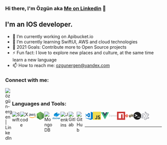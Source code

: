 ### Hi there, I'm Özgün aka [Me on Linkedin][linkedin] 👋
## I'm an IOS developer.


- 🔭 I’m currently working on Apibucket.io
- 🌱 I’m currently learning SwiftUI, AWS and cloud technologies
- 🥅 2021 Goals: Contribute more to Open Source projects
- ⚡ Fun fact: I love to explore new places and culture, at the same time learn a new language
- 📫 How to reach me: ozgunergen@yandex.com

### Connect with me:

[<img align="left" alt="özgün-ergen | LinkedIn" width="22px" src="https://img.icons8.com/color/48/000000/linkedin.png" />][linkedin]

<br />


### Languages and Tools:

[<img align="left" alt="Swift" width="26px" src="https://img.icons8.com/fluent/48/000000/swift.png" />][github]
[<img align="left" alt="Xcode" width="26px" src="https://img.icons8.com/color/48/000000/xcode.png" />][github]
[<img align="left" alt="Aws" width="26px" src="https://raw.githubusercontent.com/github/explore/fbceb94436312b6dacde68d122a5b9c7d11f9524/topics/aws/aws.png" />][github]
[<img align="left" alt="Node.js" width="26px" src="https://raw.githubusercontent.com/github/explore/80688e429a7d4ef2fca1e82350fe8e3517d3494d/topics/nodejs/nodejs.png" />][github]
[<img align="left" alt="MongoDB" width="26px" src="https://img.icons8.com/color/48/000000/mongodb.png" />][github]
[<img align="left" alt="Docker" width="26px" src="https://raw.githubusercontent.com/github/explore/80688e429a7d4ef2fca1e82350fe8e3517d3494d/topics/docker/docker.png" />][github]
<img align="left" alt="Jenkins" width="26px" src="https://img.icons8.com/color/48/000000/jenkins.png"/>
[<img align="left" alt="Gitlab" width="26px" src="https://img.icons8.com/color/48/000000/gitlab.png"/>][github]
[<img align="left" alt="GitHub" width="26px" src="https://img.icons8.com/bubbles/50/000000/github.png" />][github]
[<img align="left" alt="Visual Studio Code" width="26px" src="https://raw.githubusercontent.com/github/explore/80688e429a7d4ef2fca1e82350fe8e3517d3494d/topics/visual-studio-code/visual-studio-code.png" />][github]
[<img align="left" alt="JavaScript" width="26px" src="https://raw.githubusercontent.com/github/explore/80688e429a7d4ef2fca1e82350fe8e3517d3494d/topics/javascript/javascript.png" />][github]
[<img align="left" alt="Vue" width="26px" src="https://raw.githubusercontent.com/github/explore/80688e429a7d4ef2fca1e82350fe8e3517d3494d/topics/vue/vue.png" />][github]
[<img align="left" alt="Express" width="26px" src="https://raw.githubusercontent.com/github/explore/80688e429a7d4ef2fca1e82350fe8e3517d3494d/topics/express/express.png" />][github]
[<img align="left" alt="Npm" width="26px" src="https://raw.githubusercontent.com/github/explore/80688e429a7d4ef2fca1e82350fe8e3517d3494d/topics/npm/npm.png" />][github]
[<img align="left" alt="Git" width="26px" src="https://raw.githubusercontent.com/github/explore/80688e429a7d4ef2fca1e82350fe8e3517d3494d/topics/git/git.png" />][github]
[<img align="left" alt="Terminal" width="26px" src="https://raw.githubusercontent.com/github/explore/80688e429a7d4ef2fca1e82350fe8e3517d3494d/topics/terminal/terminal.png" />][github]
[<img align="left" alt="Electron" width="26px" src="https://raw.githubusercontent.com/github/explore/80688e429a7d4ef2fca1e82350fe8e3517d3494d/topics/electron/electron.png" />][github]

<br />
<br />

---

[linkedin]: https://www.linkedin.com/in/ooergen
[github]: https://github.com/OO-E/OO-E
